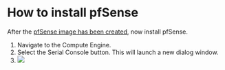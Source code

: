 # How to install pfSense

After the [pfSense image has been created](../create-pfsense-image/), now install pfSense.

1. Navigate to the Compute Engine.
1. Select the Serial Console button. This will launch a new dialog window.
1. ![](../../../images/pfsenseinstall/image1.png)